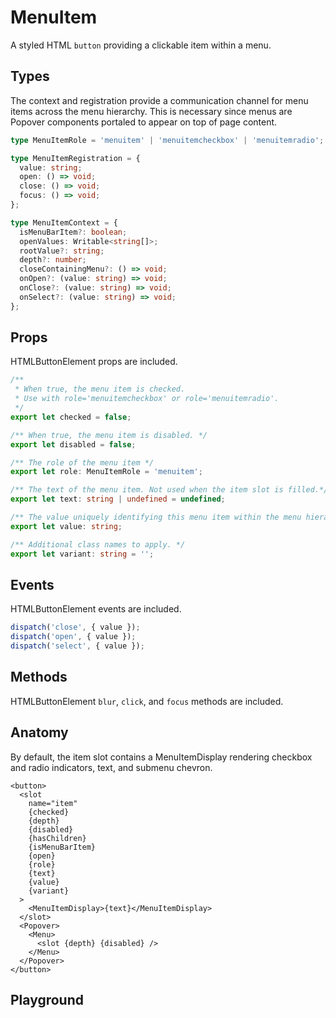 <script>
    import Playground from './MenuItemPlayground.svelte';
</script>

# MenuItem

A styled HTML `button` providing a clickable item within a menu.

## Types

The context and registration provide a communication channel for menu items across the menu hierarchy.
This is necessary since menus are Popover components portaled to appear on top of page content.

```ts
type MenuItemRole = 'menuitem' | 'menuitemcheckbox' | 'menuitemradio';

type MenuItemRegistration = {
  value: string;
  open: () => void;
  close: () => void;
  focus: () => void;
};

type MenuItemContext = {
  isMenuBarItem?: boolean;
  openValues: Writable<string[]>;
  rootValue?: string;
  depth?: number;
  closeContainingMenu?: () => void;
  onOpen?: (value: string) => void;
  onClose?: (value: string) => void;
  onSelect?: (value: string) => void;
};
```

## Props

HTMLButtonElement props are included.

```ts
/**
 * When true, the menu item is checked.
 * Use with role='menuitemcheckbox' or role='menuitemradio'.
 */
export let checked = false;

/** When true, the menu item is disabled. */
export let disabled = false;

/** The role of the menu item */
export let role: MenuItemRole = 'menuitem';

/** The text of the menu item. Not used when the item slot is filled.*/
export let text: string | undefined = undefined;

/** The value uniquely identifying this menu item within the menu hierarchy. */
export let value: string;

/** Additional class names to apply. */
export let variant: string = '';
```

## Events

HTMLButtonElement events are included.

```ts
dispatch('close', { value });
dispatch('open', { value });
dispatch('select', { value });
```

## Methods

HTMLButtonElement `blur`, `click`, and `focus` methods are included.

## Anatomy

By default, the item slot contains a MenuItemDisplay rendering checkbox and radio indicators, text, and submenu chevron.

```svelte
<button>
  <slot
    name="item"
    {checked}
    {depth}
    {disabled}
    {hasChildren}
    {isMenuBarItem}
    {open}
    {role}
    {text}
    {value}
    {variant}
  >
    <MenuItemDisplay>{text}</MenuItemDisplay>
  </slot>
  <Popover>
    <Menu>
      <slot {depth} {disabled} />
    </Menu>
  </Popover>
</button>
```

## Playground

<Playground />

